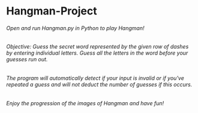 # Hangman-Project

###### Open and run Hangman.py in Python to play Hangman!
###### Objective: Guess the secret word represented by the given row of dashes by entering individual letters. Guess all the letters in the word before your guesses run out.
###### The program will automatically detect if your input is invalid or if you've repeated a guess and will not deduct the number of guesses if this occurs.
###### Enjoy the progression of the images of Hangman and have fun!
